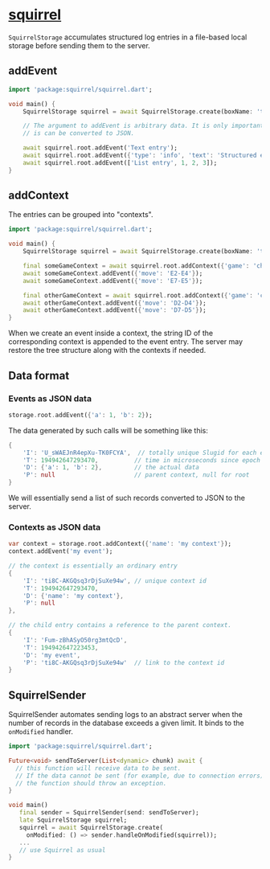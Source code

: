# [squirrel](https://github.com/rtmigo/squirrel_dart)

`SquirrelStorage` accumulates structured log entries in a file-based local storage before sending
them to the server.

## addEvent

```dart
import 'package:squirrel/squirrel.dart';

void main() {
    SquirrelStorage squirrel = await SquirrelStorage.create(boxName: 'test2');

    // The argument to addEvent is arbitrary data. It is only important that
    // is can be converted to JSON.

    await squirrel.root.addEvent('Text entry');
    await squirrel.root.addEvent({'type': 'info', 'text': 'Structured entry'});
    await squirrel.root.addEvent(['List entry', 1, 2, 3]);
}
```

## addContext

The entries can be grouped into "contexts".

```dart
import 'package:squirrel/squirrel.dart';

void main() {
    SquirrelStorage squirrel = await SquirrelStorage.create(boxName: 'test2');

    final someGameContext = await squirrel.root.addContext({'game': 'chess'});
    await someGameContext.addEvent({'move': 'E2-E4'});
    await someGameContext.addEvent({'move': 'E7-E5'});

    final otherGameContext = await squirrel.root.addContext({'game': 'chess'});
    await otherGameContext.addEvent({'move': 'D2-D4'});
    await otherGameContext.addEvent({'move': 'D7-D5'});
}
```

When we create an event inside a context, the string ID of the corresponding context is appended
to the event entry. The server may restore the tree structure along with the contexts if needed.

## Data format

### Events as JSON data

```dart
storage.root.addEvent({'a': 1, 'b': 2});
```

The data generated by such calls will be something like this:

```dart
{
    'I': 'U_sWAEJnR4epXu-TK0FCYA',  // totally unique Slugid for each entry
    'T': 194942647293470,          // time in microseconds since epoch UTC
    'D': {'a': 1, 'b': 2},         // the actual data
    'P': null                      // parent context, null for root
}
```

We will essentially send a list of such records converted to JSON to the server.

### Contexts as JSON data

```dart
var context = storage.root.addContext({'name': 'my context'});
context.addEvent('my event');
```


```dart
// the context is essentially an ordinary entry
{
    'I': 'ti8C-AKGQsq3rDjSuXe94w', // unique context id
    'T': 194942647293470,
    'D': {'name': 'my context'},
    'P': null
},

// the child entry contains a reference to the parent context.
{
    'I': 'Fum-zBhASyO50rg3mtQcD',
    'T': 194942647223453,
    'D': 'my event',
    'P': 'ti8C-AKGQsq3rDjSuXe94w'  // link to the context id
}
```



## SquirrelSender

SquirrelSender automates sending logs to an abstract server when the number of records in the
database exceeds a given limit. It binds to the `onModified` handler.

```dart
import 'package:squirrel/squirrel.dart';

Future<void> sendToServer(List<dynamic> chunk) await {
  // this function will receive data to be sent.
  // If the data cannot be sent (for example, due to connection errors),
  // the function should throw an exception.
}

void main()
   final sender = SquirrelSender(send: sendToServer);
   late SquirrelStorage squirrel;
   squirrel = await SquirrelStorage.create(
     onModified: () => sender.handleOnModified(squirrel));
   ...
   // use Squirrel as usual
}
```

